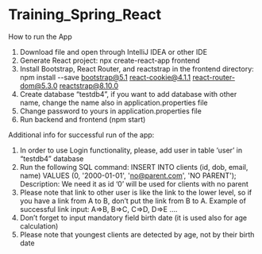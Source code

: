 # Training_Spring_React

How to run the App
1.	Download file and open through IntelliJ IDEA or other IDE
2.	Generate React project: npx create-react-app frontend
3.	Install Bootstrap, React Router, and reactstrap in the frontend directory: npm install --save bootstrap@5.1 react-cookie@4.1.1 react-router-dom@5.3.0 reactstrap@8.10.0
4.	Create database “testdb4”, if you want to add database with other name, change the name also in application.properties file
5.	Change password to yours in  application.properties file
6.	Run backend and frontend (npm start)

Additional info for successful run of the app:
1.	In order to use Login functionality, please, add user in table ‘user’ in “testdb4”  database
2.	Run the following SQL command: INSERT INTO clients (id, dob, email, name) VALUES (0, '2000-01-01', 'no@parent.com', 'NO PARENT');
Description: We need it as id ‘0’ will be used for clients with no parent
3.	Please note that link to other user is like the link to the lower level, so if you have a link from A to B, don’t put the link from B to A. Example of successful link input:
A=>B,  B=>C,  C=>D, D=>E .... 
4.	Don’t forget to input mandatory field birth date (it is used also for age calculation)
5.	Please note that youngest clients are detected by age, not by their birth date
